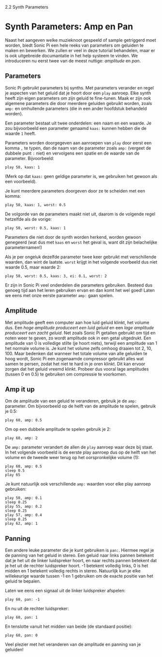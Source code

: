 2.2 Synth Parameters

# Synth Parameters: Amp en Pan

Naast het aangeven welke muzieknoot gespeeld of sample getriggerd moet worden, biedt Sonic Pi een hele reeks van parameters om geluiden te maken en bewerken. We zullen er veel in deze tutorial behandelen, maar er is ook uitgebreide documantatie in het help systeem te vinden. We introduceren nu eerst twee van de meest nuttige: *amplitude*  en *pan*.

## Parameters

Sonic Pi gebruikt parameters bij synths. Met parameters verander en regel je aspecten van het geluid dat je hoort door een `play` aanroep. Elke synth heeft zijn eigen parameters om zijn geluid te fine-tunen. Maak er zijn ook algemene parameters die door meerdere geluiden gebruikt worden, zoals `amp:` en omhullende parameters (die in een ander hoofdstuk behandeld worden).

Een parameter bestaat uit twee onderdelen: een naam en een waarde. Je zou bijvoorbeeld een parameter genaamd `kaas:` kunnen hebben die de waarde `1` heeft.

Parameters worden doorgegeven aan aanroepen van `play` door eerst een komma `,` te typen, dan de naam van de parameter zoals `amp:` (vergeet de dubbele punt `:` niet) en vervolgens een spatie en de waarde van de parameter. Bijvoorbeeld:

```
play 50, kaas: 1
```

(Merk op dat `kaas:` geen geldige parameter is, we gebruiken het gewoon als een voorbeeld).

Je kunt meerdere parameters doorgeven door ze te scheiden met een komma:

```
play 50, kaas: 1, worst: 0.5
```

De volgorde van de parameters maakt niet uit, daarom is de volgende regel hetzelfde als de vorige:

```
play 50, worst: 0.5, kaas: 1
```

Parameters die niet door de synth worden herkend, worden gewoon genegeerd (wat dus met `kaas` en `worst` het geval is, want dit zijn belachelijke parameternamen!)

Als je per ongeluk dezelfde parameter twee keer gebruikt met verschillende waarden, dan wint de laatste. `worst` krijgt in het volgende voorbeeld dus niet waarde 0.5, maar waarde 2:

```
play 50, worst: 0.5, kaas: 3, ei: 0.1, worst: 2
```

Er zijn in Sonic Pi veel onderdelen die parameters gebruiken. Besteed dus genoeg tijd aan het leren gebruiken ervan en dan komt het wel goed! Laten we eens met onze eerste parameter `amp:` gaan spelen.

## Amplitude

Met amplitude geeft een computer aan hoe luid geluid klinkt, het volume dus. Een *hoge amplitude produceert een luid geluid* en een *lage amplitude produceert een zacht geluid*. Net zoals Sonic Pi getallen gebruikt om tijd en noten weer te geven, zo wordt amplitude ook in een getal uitgedrukt. Een amplitude van 0 is volledige stilte (je hoort niets), terwijl een amplitude van 1 het normale volume is. Je kunt het volume zelfs omhoog draaien tot 2, 10, 100. Maar bedenken dat wanneer het totale volume van alle geluiden te hoog wordt, Sonic Pi een zogenaamde compressor gebruikt alles wat samen te persen, zodat het niet te hard in je oren klinkt. Dit kan ervoor zorgen dat het geluid vreemd klinkt. Probeer dus vooral lage amplitudes (tussen 0 en 0.5) te gebruiken om compressie te voorkomen.

## Amp it up

Om de amplitude van een geluid te veranderen, gebruik je de `amp:` parameter. Om bijvoorbeeld op de helft van de amplitude te spelen, gebruik je 0.5:

```
play 60, amp: 0.5
```

Om op een dubbele amplitude te spelen gebruik je 2:

```
play 60, amp: 2
```

De `amp:` parameter verandert de allen de `play` aanroep waar deze bij staat. In het volgende voorbeeld is de eerste play aanroep dus op de helft van het volume en de tweede weer terug op het oorspronkelijke volume (1):

```
play 60, amp: 0.5
sleep 0.5
play 65
```

Je kunt natuurlijk ook verschillende `amp:` waarden voor elke play aanroep gebruiken:

```
play 50, amp: 0.1
sleep 0.25
play 55, amp: 0.2
sleep 0.25
play 57, amp: 0.4
sleep 0.25
play 62, amp: 1
```

## Panning

Een andere leuke parameter die je kunt gebruiken is `pan:`. Hiermee regel je de panning van het geluid in stereo. Een geluid naar links pannen betekent dat je het uit de linker luidspreker hoort, en naar rechts pannen betekent dat je het uit de rechter luidspreker hoort. -1 betekent volledig links, 0 is het midden en 1 betekent volledig rechts in stereo. Natuurlijk kun je elke willekeurige waarde tussen -1 en 1 gebruiken om de exacte positie van het geluid te bepalen.

Laten we eens een signaal uit de linker luidspreker afspelen:

```
play 60, pan: -1
```

En nu uit de rechter luidspreker:

```
play 60, pan: 1
```

En tenslotte vanuit het midden van beide (de standaard positie):

```
play 60, pan: 0
```

Veel plezier met het veranderen van de amplitude en panning van je geluiden!

